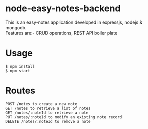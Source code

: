# node-easy-notes-backend

This is an easy-notes application developed in expressjs, nodejs &amp; mongodb. 
<br/>
Features are:- CRUD operations, REST API boiler plate<br/>

# Usage
`$ npm install`<br/>
`$ npm start`

# Routes

`POST /notes to create a new note`<br/>
`GET /notes to retrieve a list of notes`<br/>
`GET /notes/:noteId to retrieve a note`<br/>
`PUT /notes/:noteId to modify an existing note record`<br/>
`DELETE /notes/:noteId to remove a note`<br/>


